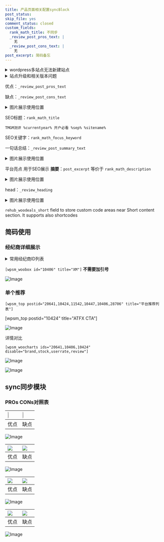 ```yaml
---
title: 产品页面相关配置syncBlock
post_status: 
skip_file: yes
comment_status: closed
custom_fields:
  rank_math_title: 不同步
  _review_post_pros_text: |
    无
  _review_post_cons_text: |
    无
post_excerpt: 简码备忘
---
```

<details><summary>wordpress多站点无法新建站点</summary>

<li>和报错需要清理cookies一样的原因</li>
<li>wp-config.php里面<code>define( 'SUBDOMAIN_INSTALL', false );//子域名安装</code></li>
<li>新建子站点是用<code>define( 'SUBDOMAIN_INSTALL', true);//子域名安装</code> 完成以后，改成<code>false</code></li>
</details>

<details><summary>站点升级和相关版本问题</summary>

<p>wordpress：5.9.9
woocommerce：7.5.1
出现问题的地方：主题选项里面>><strong>Product layout >>compact style</strong></p>
<p>如何出现没有用过的字段 导致无法保存。先导出配置 然后进行修改，后面再次恢复即可。</p>
<p>出现部分字段无法显示时，需要返回默认布局后，对产品进行保存就好了。</p>
<p></p>
</details>

优点：`_review_post_pros_text`

缺点：`_review_post_cons_text`

<details><summary>图片展示使用位置</summary>

<img src="https://prod-files-secure.s3.us-west-2.amazonaws.com/39ed1227-6d7d-4570-be36-9ccd4a2c4241/f51d3d83-55d4-4bdf-9604-f37ec77ab556/Untitled.png?X-Amz-Algorithm=AWS4-HMAC-SHA256&X-Amz-Content-Sha256=UNSIGNED-PAYLOAD&X-Amz-Credential=ASIAZI2LB4663X52BLHT%2F20250308%2Fus-west-2%2Fs3%2Faws4_request&X-Amz-Date=20250308T105525Z&X-Amz-Expires=3600&X-Amz-Security-Token=IQoJb3JpZ2luX2VjEBAaCXVzLXdlc3QtMiJHMEUCIDxobzR%2Bvd9IDriX4AyYRel830FXl8i6KWAt8z7x%2FQEjAiEAq1uw9X7t%2F7z2Jc14ZL6PKvXcJTVhA91E0MnpIjXY%2Bhcq%2FwMIWBAAGgw2Mzc0MjMxODM4MDUiDIbSb4koC3f27gaxTyrcA%2F6gSSgr014A9oobto3fqDbcU%2BDvL26Rm4uXcv0Oji78lbdrNcL6dU4YS24mE0E4l7QwXcGpoE9hHwvE0AcCCoiwhW7eAFYaulaR3sb30o3HiQMTEaO5nvpEASOUpDGVrSYjTRQVGxJMtnJ5lYK4l2l1pVtSm9ZFPnifMtS3nrRn68nHuHXdY6RYUZHuRYU6Kr9FuDwEyPWsBeo%2Fi4MUErUBA5HF2Mb4fefFbQe5ZbWtY3Nijec0EQDMVl%2FQ99N%2BvIInsOOJU8QiRbwwUHYFCruf7dJWBl8Jft0QnhEaniGVAiV%2FuHTeSv8IRRqtA4lpupnD1rpWfeFZ06UHsJ3VgSP0FX5Iy4vN4Z0VS4k46jLVY%2BfjZr4P9DAhv8JPM2a6uV1JlxFaEf9lVpM7BZthOD7aCAt5evlZv5t56DH9E238Ar%2B48cr6MfM7uoSdzih6oeL1HZLmTMavu%2FhdtpcoNyhO1teWJ4l6r9%2BEeTAKRL89tU2O7CTw9V%2FuGaUqY9%2F58%2FK6YywC3PEM2C9knZY2D%2F2lZSDIG27tV4pNweKXEnK2A%2FfAxXflvKlSMziL%2B6qPbmZODJC7M00Rag7kxmYwKRjSxakXwNxdROW430dqS2vaom4HEkNzUSpcHrDmMKnfr74GOqUBcyGLq%2FNUGj8MCRuTF4qU3pykCZF61MrqAh20lZAZc6k6FNm1DgUFjmf73sHQarpC0Ysxms9XlT1rXHn58%2Fhy8gXkw4DJFar%2FI3OcJiuqunbVsqrtGbec8ChDoy%2FloNVqsOfRv2pbXfAhK2eKhCBU9vfXVZ%2B6Jg48QJUw4Zejjrd1qKqaJU3fyYo5EKUet9jdJ%2FH5YdA0u3%2BXeibe%2BDuDmZimqIud&X-Amz-Signature=82125b4bbbe469c17f5d572b4e713add90b17a732ae59c952060450d1a72828d&X-Amz-SignedHeaders=host&x-id=GetObject" alt="Image">
</details>

SEO标题：`rank_math_title`

`TMGM测评 %currentyear% 开户必看 %sep% %sitename%`

SEO关键字：`rank_math_focus_keyword`

一句话总结：`_review_post_summary_text`

<details><summary>图片展示使用位置</summary>

<img src="https://prod-files-secure.s3.us-west-2.amazonaws.com/39ed1227-6d7d-4570-be36-9ccd4a2c4241/4b96a922-296c-4f4e-8630-d1c870cbce01/Untitled.png?X-Amz-Algorithm=AWS4-HMAC-SHA256&X-Amz-Content-Sha256=UNSIGNED-PAYLOAD&X-Amz-Credential=ASIAZI2LB4663YCIA7ZM%2F20250308%2Fus-west-2%2Fs3%2Faws4_request&X-Amz-Date=20250308T105525Z&X-Amz-Expires=3600&X-Amz-Security-Token=IQoJb3JpZ2luX2VjEBAaCXVzLXdlc3QtMiJHMEUCIE6C1cAV641PVPaZEAumX9BSd0gEM3b%2FEW93OrKFhRsHAiEA%2B3qD1sJJNJvivZvL6rMNqzGJI9AGqNaA4QnCQ49QWToq%2FwMIWBAAGgw2Mzc0MjMxODM4MDUiDFfldMn5qjRNdO69oSrcAyHiFBJ%2FW83GqMdM7%2FR8DW80aYGC7ftLTxSvKJmog7vt8p8mt5KHOkEnHlC7eLxbJZxgT%2BG30dGVvfO6NaYkT9SzOpxF1ylJbiLW17rBdl59VYxaZJmHYmQOyiQIp4YmNbGhlRvaHZPW8gAZI8mFw4bgR8s4IykPWDfTlO%2FmSS0B%2Fb%2BUxYaVcoM59HDz5psQsEdfLBETFddejhrw8XEhBAcF5ixIIDJh07Rb4RYuojMx92RvOGZxJxxDt14kZ7yr7rnt9NjOo87wFLgOTzRoxjiZ48q5gM1z%2B3aWXn7pOGvpIORUdsOvuKPZNGfOSnVQAj7vpxuRXOCk0KADeaWCUiZGRL1SRgU0RhWBtb5if%2BdLvDL2ujrCASz1tFpUXsTqjVIDYUzmYoVabeoRwfTKS8UTAKKS%2BvBcSyxbJXh0wOjqa%2FTih1DWbN5jwKGIn3Rb1huo6goz1I%2BOoxZhO2mlDSM0zGCiUZhc3jhx75kuKGCuZ6YNP%2BA23Mqinds9BXOxiUM52OVZTGGtRXV53IZ6UUsn8zALq2E4m6VgQtVOj43Z8J61wjmXJqOBR5gXGlFXSs%2BCE6uqvHjCY68doQT2bbhg8D4tUyFv8P1Q3pSqUMv3bN5EuhAmZJi4nshuMOzer74GOqUBtqGAMio%2Bo7OMJ0QDRO0Ked%2FO6lKD4iPMpmXy5EllWcsVy2UcCtDQm90Z%2FQLP0PZNse9k1n011fN7w3k8r06RQvjaPd12xe3Uk5dAOSKkR6i8L12w7y%2Bb1NvToXWXUhzMiVfHYLelZEGNIloJj81xOEjv%2FeR8Sm2Sxh6ri4IDq0N7Cs8D03PWFdFKYzIHWMFx5k7ROGl0sa8wb2z%2B%2FNiv1pPYiij%2F&X-Amz-Signature=53356379a4c5566331b59c4fc7d7f46747ae0733d043dac7c77632b62ca9cc39&X-Amz-SignedHeaders=host&x-id=GetObject" alt="Image">
</details>

平台亮点 用于SEO展示 **摘要**：`post_excerpt`  等价于 `rank_math_description`

<details><summary>图片展示使用位置</summary>

<img src="https://prod-files-secure.s3.us-west-2.amazonaws.com/39ed1227-6d7d-4570-be36-9ccd4a2c4241/1ee11f63-b60a-4dfe-a7a7-d58ff23b5d88/Untitled.png?X-Amz-Algorithm=AWS4-HMAC-SHA256&X-Amz-Content-Sha256=UNSIGNED-PAYLOAD&X-Amz-Credential=ASIAZI2LB4667D2F4J7H%2F20250308%2Fus-west-2%2Fs3%2Faws4_request&X-Amz-Date=20250308T105527Z&X-Amz-Expires=3600&X-Amz-Security-Token=IQoJb3JpZ2luX2VjEBAaCXVzLXdlc3QtMiJIMEYCIQDa%2FSXCW4gQ4ne1esiwFBI%2FDY9MBk%2BhPomgOuGUVfW0qwIhAK3JrAAot%2FX7e%2F5EOr6BP51f6zAFw8Orj2ucH3uujN19Kv8DCFgQABoMNjM3NDIzMTgzODA1Igwjf5%2FpfrxpvUcOA9Eq3APYArhikox%2BiIYxz%2BsjzKoeEF7kYUX%2FbSnxy0EhMO2nOmM6V0USsxxIajXSOJ7zTfDHjZleCz5kBqb1Dz7it%2BaeSWMacPhiVOUbXASF31ntFntXOrGpimj5W%2Fl5kCUeUvy6vKrnRMoN7FwNz3jdXxeNyJx6xdU2bHNq49y6ieFsrypq%2FfUQI8DbO07CSt3u%2FmvrEQVgBiayYIaP1jiWrI5%2BK4JkHndC%2Blo4PNTqhwQmy3PfXhDqyDTPmsL1p8fFa5FxMnFTru3H00eYgxj%2F6tuUUTSWwUh60Jt44cCrk829omUV1Eo7xVPylOlmLJCkAbwtuIlgBaq3HKAx3471BpEeQBCqLlK36S6gN2HAnaQixf50OXUyzqUHgczaTd6SLLCG%2FFQsioZAUtHhfxWXjT3WMwugmsmIXAsZ8il%2Bb2p0VWMD0f5v6ev8%2ByG%2BgXAKcWXaa77E1CqUtoh3VC3YcWhARIts%2FLddEw19yfjIhQqnBVqkEmRYqnxX1lLENLU4gXDGW7fAYXzMhZf4zwDr7Cbe9ggStVhG8EJ3Jg1wJ5EiohC1I8ZLc0CcTw5fEHFVvEsgOFSP8Eww1RW5pdiSKaglfpt96B3rRdNLp4efsFY8ifz%2FOel%2FAnGzFPUSRTCL36%2B%2BBjqkAXDbJEtd6CGcf1V97%2BRQHf1wE%2BKycD9uv4KGpVfkEZ%2BlS27w%2BCyPKVpAze6uS%2BFN4RVcivZ%2B7kppnH6eoIrpTfbB8DeHnOWFmiGyWHwdBzkF8Zrg%2B1OXClC6x5YHC9luWJ2aJ8AGS8XxyrGbeO3Frz6HPkl9uAlGQIDdMY9eCN1zRBlnosSoCGtq7IXfeDtVacVRTBS6HNAO6xwf9Lp1mVn3FEQS&X-Amz-Signature=8db15d1d92765deb565651656ad732ef5015d4b4b3615ec70c2aa7e8fb44e39f&X-Amz-SignedHeaders=host&x-id=GetObject" alt="Image">
<img src="https://prod-files-secure.s3.us-west-2.amazonaws.com/39ed1227-6d7d-4570-be36-9ccd4a2c4241/ad4118b5-78d8-4fbe-801e-3b29b5d99c01/Untitled.png?X-Amz-Algorithm=AWS4-HMAC-SHA256&X-Amz-Content-Sha256=UNSIGNED-PAYLOAD&X-Amz-Credential=ASIAZI2LB4667D2F4J7H%2F20250308%2Fus-west-2%2Fs3%2Faws4_request&X-Amz-Date=20250308T105527Z&X-Amz-Expires=3600&X-Amz-Security-Token=IQoJb3JpZ2luX2VjEBAaCXVzLXdlc3QtMiJIMEYCIQDa%2FSXCW4gQ4ne1esiwFBI%2FDY9MBk%2BhPomgOuGUVfW0qwIhAK3JrAAot%2FX7e%2F5EOr6BP51f6zAFw8Orj2ucH3uujN19Kv8DCFgQABoMNjM3NDIzMTgzODA1Igwjf5%2FpfrxpvUcOA9Eq3APYArhikox%2BiIYxz%2BsjzKoeEF7kYUX%2FbSnxy0EhMO2nOmM6V0USsxxIajXSOJ7zTfDHjZleCz5kBqb1Dz7it%2BaeSWMacPhiVOUbXASF31ntFntXOrGpimj5W%2Fl5kCUeUvy6vKrnRMoN7FwNz3jdXxeNyJx6xdU2bHNq49y6ieFsrypq%2FfUQI8DbO07CSt3u%2FmvrEQVgBiayYIaP1jiWrI5%2BK4JkHndC%2Blo4PNTqhwQmy3PfXhDqyDTPmsL1p8fFa5FxMnFTru3H00eYgxj%2F6tuUUTSWwUh60Jt44cCrk829omUV1Eo7xVPylOlmLJCkAbwtuIlgBaq3HKAx3471BpEeQBCqLlK36S6gN2HAnaQixf50OXUyzqUHgczaTd6SLLCG%2FFQsioZAUtHhfxWXjT3WMwugmsmIXAsZ8il%2Bb2p0VWMD0f5v6ev8%2ByG%2BgXAKcWXaa77E1CqUtoh3VC3YcWhARIts%2FLddEw19yfjIhQqnBVqkEmRYqnxX1lLENLU4gXDGW7fAYXzMhZf4zwDr7Cbe9ggStVhG8EJ3Jg1wJ5EiohC1I8ZLc0CcTw5fEHFVvEsgOFSP8Eww1RW5pdiSKaglfpt96B3rRdNLp4efsFY8ifz%2FOel%2FAnGzFPUSRTCL36%2B%2BBjqkAXDbJEtd6CGcf1V97%2BRQHf1wE%2BKycD9uv4KGpVfkEZ%2BlS27w%2BCyPKVpAze6uS%2BFN4RVcivZ%2B7kppnH6eoIrpTfbB8DeHnOWFmiGyWHwdBzkF8Zrg%2B1OXClC6x5YHC9luWJ2aJ8AGS8XxyrGbeO3Frz6HPkl9uAlGQIDdMY9eCN1zRBlnosSoCGtq7IXfeDtVacVRTBS6HNAO6xwf9Lp1mVn3FEQS&X-Amz-Signature=1ad9343f343e8133776d4ceb12b6163031e0280cd5045d21850516dd1cfab358&X-Amz-SignedHeaders=host&x-id=GetObject" alt="Image">
<img src="https://prod-files-secure.s3.us-west-2.amazonaws.com/39ed1227-6d7d-4570-be36-9ccd4a2c4241/a38cf7c9-a79c-4b64-9e94-13589fe0758b/Untitled.png?X-Amz-Algorithm=AWS4-HMAC-SHA256&X-Amz-Content-Sha256=UNSIGNED-PAYLOAD&X-Amz-Credential=ASIAZI2LB4667D2F4J7H%2F20250308%2Fus-west-2%2Fs3%2Faws4_request&X-Amz-Date=20250308T105527Z&X-Amz-Expires=3600&X-Amz-Security-Token=IQoJb3JpZ2luX2VjEBAaCXVzLXdlc3QtMiJIMEYCIQDa%2FSXCW4gQ4ne1esiwFBI%2FDY9MBk%2BhPomgOuGUVfW0qwIhAK3JrAAot%2FX7e%2F5EOr6BP51f6zAFw8Orj2ucH3uujN19Kv8DCFgQABoMNjM3NDIzMTgzODA1Igwjf5%2FpfrxpvUcOA9Eq3APYArhikox%2BiIYxz%2BsjzKoeEF7kYUX%2FbSnxy0EhMO2nOmM6V0USsxxIajXSOJ7zTfDHjZleCz5kBqb1Dz7it%2BaeSWMacPhiVOUbXASF31ntFntXOrGpimj5W%2Fl5kCUeUvy6vKrnRMoN7FwNz3jdXxeNyJx6xdU2bHNq49y6ieFsrypq%2FfUQI8DbO07CSt3u%2FmvrEQVgBiayYIaP1jiWrI5%2BK4JkHndC%2Blo4PNTqhwQmy3PfXhDqyDTPmsL1p8fFa5FxMnFTru3H00eYgxj%2F6tuUUTSWwUh60Jt44cCrk829omUV1Eo7xVPylOlmLJCkAbwtuIlgBaq3HKAx3471BpEeQBCqLlK36S6gN2HAnaQixf50OXUyzqUHgczaTd6SLLCG%2FFQsioZAUtHhfxWXjT3WMwugmsmIXAsZ8il%2Bb2p0VWMD0f5v6ev8%2ByG%2BgXAKcWXaa77E1CqUtoh3VC3YcWhARIts%2FLddEw19yfjIhQqnBVqkEmRYqnxX1lLENLU4gXDGW7fAYXzMhZf4zwDr7Cbe9ggStVhG8EJ3Jg1wJ5EiohC1I8ZLc0CcTw5fEHFVvEsgOFSP8Eww1RW5pdiSKaglfpt96B3rRdNLp4efsFY8ifz%2FOel%2FAnGzFPUSRTCL36%2B%2BBjqkAXDbJEtd6CGcf1V97%2BRQHf1wE%2BKycD9uv4KGpVfkEZ%2BlS27w%2BCyPKVpAze6uS%2BFN4RVcivZ%2B7kppnH6eoIrpTfbB8DeHnOWFmiGyWHwdBzkF8Zrg%2B1OXClC6x5YHC9luWJ2aJ8AGS8XxyrGbeO3Frz6HPkl9uAlGQIDdMY9eCN1zRBlnosSoCGtq7IXfeDtVacVRTBS6HNAO6xwf9Lp1mVn3FEQS&X-Amz-Signature=df3136fd227c8f69555ac0ebe9f1d22838c621cf7eaf14f485f4c24c976a9fd0&X-Amz-SignedHeaders=host&x-id=GetObject" alt="Image">
<img src="https://prod-files-secure.s3.us-west-2.amazonaws.com/39ed1227-6d7d-4570-be36-9ccd4a2c4241/7da6fc1e-d2ac-42ae-8c75-cb5749aa18f6/Untitled.png?X-Amz-Algorithm=AWS4-HMAC-SHA256&X-Amz-Content-Sha256=UNSIGNED-PAYLOAD&X-Amz-Credential=ASIAZI2LB4667D2F4J7H%2F20250308%2Fus-west-2%2Fs3%2Faws4_request&X-Amz-Date=20250308T105527Z&X-Amz-Expires=3600&X-Amz-Security-Token=IQoJb3JpZ2luX2VjEBAaCXVzLXdlc3QtMiJIMEYCIQDa%2FSXCW4gQ4ne1esiwFBI%2FDY9MBk%2BhPomgOuGUVfW0qwIhAK3JrAAot%2FX7e%2F5EOr6BP51f6zAFw8Orj2ucH3uujN19Kv8DCFgQABoMNjM3NDIzMTgzODA1Igwjf5%2FpfrxpvUcOA9Eq3APYArhikox%2BiIYxz%2BsjzKoeEF7kYUX%2FbSnxy0EhMO2nOmM6V0USsxxIajXSOJ7zTfDHjZleCz5kBqb1Dz7it%2BaeSWMacPhiVOUbXASF31ntFntXOrGpimj5W%2Fl5kCUeUvy6vKrnRMoN7FwNz3jdXxeNyJx6xdU2bHNq49y6ieFsrypq%2FfUQI8DbO07CSt3u%2FmvrEQVgBiayYIaP1jiWrI5%2BK4JkHndC%2Blo4PNTqhwQmy3PfXhDqyDTPmsL1p8fFa5FxMnFTru3H00eYgxj%2F6tuUUTSWwUh60Jt44cCrk829omUV1Eo7xVPylOlmLJCkAbwtuIlgBaq3HKAx3471BpEeQBCqLlK36S6gN2HAnaQixf50OXUyzqUHgczaTd6SLLCG%2FFQsioZAUtHhfxWXjT3WMwugmsmIXAsZ8il%2Bb2p0VWMD0f5v6ev8%2ByG%2BgXAKcWXaa77E1CqUtoh3VC3YcWhARIts%2FLddEw19yfjIhQqnBVqkEmRYqnxX1lLENLU4gXDGW7fAYXzMhZf4zwDr7Cbe9ggStVhG8EJ3Jg1wJ5EiohC1I8ZLc0CcTw5fEHFVvEsgOFSP8Eww1RW5pdiSKaglfpt96B3rRdNLp4efsFY8ifz%2FOel%2FAnGzFPUSRTCL36%2B%2BBjqkAXDbJEtd6CGcf1V97%2BRQHf1wE%2BKycD9uv4KGpVfkEZ%2BlS27w%2BCyPKVpAze6uS%2BFN4RVcivZ%2B7kppnH6eoIrpTfbB8DeHnOWFmiGyWHwdBzkF8Zrg%2B1OXClC6x5YHC9luWJ2aJ8AGS8XxyrGbeO3Frz6HPkl9uAlGQIDdMY9eCN1zRBlnosSoCGtq7IXfeDtVacVRTBS6HNAO6xwf9Lp1mVn3FEQS&X-Amz-Signature=2e1fcbe396c6a5629e166ed0c07420b3bbeaea37e12e26c1d7e053229dbb69dd&X-Amz-SignedHeaders=host&x-id=GetObject" alt="Image">
<img src="https://prod-files-secure.s3.us-west-2.amazonaws.com/39ed1227-6d7d-4570-be36-9ccd4a2c4241/7e97f40a-eaee-47f5-b2f9-475f96808fa7/Untitled.png?X-Amz-Algorithm=AWS4-HMAC-SHA256&X-Amz-Content-Sha256=UNSIGNED-PAYLOAD&X-Amz-Credential=ASIAZI2LB4667D2F4J7H%2F20250308%2Fus-west-2%2Fs3%2Faws4_request&X-Amz-Date=20250308T105527Z&X-Amz-Expires=3600&X-Amz-Security-Token=IQoJb3JpZ2luX2VjEBAaCXVzLXdlc3QtMiJIMEYCIQDa%2FSXCW4gQ4ne1esiwFBI%2FDY9MBk%2BhPomgOuGUVfW0qwIhAK3JrAAot%2FX7e%2F5EOr6BP51f6zAFw8Orj2ucH3uujN19Kv8DCFgQABoMNjM3NDIzMTgzODA1Igwjf5%2FpfrxpvUcOA9Eq3APYArhikox%2BiIYxz%2BsjzKoeEF7kYUX%2FbSnxy0EhMO2nOmM6V0USsxxIajXSOJ7zTfDHjZleCz5kBqb1Dz7it%2BaeSWMacPhiVOUbXASF31ntFntXOrGpimj5W%2Fl5kCUeUvy6vKrnRMoN7FwNz3jdXxeNyJx6xdU2bHNq49y6ieFsrypq%2FfUQI8DbO07CSt3u%2FmvrEQVgBiayYIaP1jiWrI5%2BK4JkHndC%2Blo4PNTqhwQmy3PfXhDqyDTPmsL1p8fFa5FxMnFTru3H00eYgxj%2F6tuUUTSWwUh60Jt44cCrk829omUV1Eo7xVPylOlmLJCkAbwtuIlgBaq3HKAx3471BpEeQBCqLlK36S6gN2HAnaQixf50OXUyzqUHgczaTd6SLLCG%2FFQsioZAUtHhfxWXjT3WMwugmsmIXAsZ8il%2Bb2p0VWMD0f5v6ev8%2ByG%2BgXAKcWXaa77E1CqUtoh3VC3YcWhARIts%2FLddEw19yfjIhQqnBVqkEmRYqnxX1lLENLU4gXDGW7fAYXzMhZf4zwDr7Cbe9ggStVhG8EJ3Jg1wJ5EiohC1I8ZLc0CcTw5fEHFVvEsgOFSP8Eww1RW5pdiSKaglfpt96B3rRdNLp4efsFY8ifz%2FOel%2FAnGzFPUSRTCL36%2B%2BBjqkAXDbJEtd6CGcf1V97%2BRQHf1wE%2BKycD9uv4KGpVfkEZ%2BlS27w%2BCyPKVpAze6uS%2BFN4RVcivZ%2B7kppnH6eoIrpTfbB8DeHnOWFmiGyWHwdBzkF8Zrg%2B1OXClC6x5YHC9luWJ2aJ8AGS8XxyrGbeO3Frz6HPkl9uAlGQIDdMY9eCN1zRBlnosSoCGtq7IXfeDtVacVRTBS6HNAO6xwf9Lp1mVn3FEQS&X-Amz-Signature=308f7bdc953256d765a2ee9608181f2564a1c6d292662352093835c99210089a&X-Amz-SignedHeaders=host&x-id=GetObject" alt="Image">
</details>

head：`_review_heading`

<details><summary>图片展示使用位置</summary>

<img src="https://prod-files-secure.s3.us-west-2.amazonaws.com/39ed1227-6d7d-4570-be36-9ccd4a2c4241/3a4650ad-9887-415c-889a-edd51fa54f27/Untitled.png?X-Amz-Algorithm=AWS4-HMAC-SHA256&X-Amz-Content-Sha256=UNSIGNED-PAYLOAD&X-Amz-Credential=ASIAZI2LB466XN3XNDQG%2F20250308%2Fus-west-2%2Fs3%2Faws4_request&X-Amz-Date=20250308T105527Z&X-Amz-Expires=3600&X-Amz-Security-Token=IQoJb3JpZ2luX2VjEBAaCXVzLXdlc3QtMiJIMEYCIQCyS4W%2F9nx9DmjQ%2Faix3ApXQNCyIML7sHcWpJqOidEPxQIhAJu5MC77PV04C41loa6id%2BuAPzWMsYq%2BozbFTReVt%2FpHKv8DCFgQABoMNjM3NDIzMTgzODA1IgybEu1o3ZH%2BhjAj2j0q3AO5Rhic9kcn7EgUbO2Ah%2FXeNS4Nlw3L9W7r%2BtSxMYclUdvR6WIdfJUGgudESG3uICUQ7OgbjkdaAfUtnkB8wv1E3D436EAzLRW6PZbeHT3z4s6MPNq5bR5cAFTdmIvZbCsu2Lr2q1%2FzwUTWxK8uA3JP7iQpTFjpdKq3TMBXB6UYvdu3btx4VxagozD4Ra7Gch%2FnQsle7evZDyemgWWTvcyntWE9DQNZXBZpiyRcZqkyckux9D9k99ij2f3emsNOiOI1niSFvzM1fCbzlvcorOCDW5uszQJu%2B1AuGFG7Jj%2FZIZ44A7VA%2FM25IwoLhqcHbvCjm5AtPVGQDGR1woTw26kZi2e58IjhVjiSyYA4rNDtgfxwzv1WhMrfIrdeQ8WvzXXTpiGoP0N%2FxpuY2ZWOhktFVz0I5OVYy%2F4KYKwWQgobLC21Jc023i%2BeAVrzm5E7q45n7ie%2B9Ypm5N0cM5CaPRqVjQHJJrmUM%2BFQw3Nn6KQ0F9jy%2BMxxXa7iuYtBs9eUFmQXSf%2FplWBI%2F6UTWst8UxvztE791MsNc7wPtkoJzHV67F1flknPS8eIbm%2FuVTxvdpKExrlAVBiObjKWkpXst5dkDTugU2flubqDiOLrBJ1YuLIrwxenw9qTH%2B4aUTC336%2B%2BBjqkARLybFqYMt8YN7D3dxo4suFtJkSnA%2FsXtqO3uPmdJfzfGaqP%2BzY1T9QT5A36QF%2Ff8lUDjiazK5yUcvtHAzrnjJRqR0n9eyq28Vk3PciBatTIQW8PAOd%2BDKymquWx12joJ4YeW9%2FtPKZKd0CeQyqvBOoT6SvXoU15goJl46QYEUGa7nl43cr%2B9E1eRHoRGWkV0h0bfAh9IFLeGnBM1B%2FdTQ2zEHzR&X-Amz-Signature=0454cf23a494d5417948f8618a123fa2cd2424cd77b5ff31d732654ba06bc1b1&X-Amz-SignedHeaders=host&x-id=GetObject" alt="Image">
</details>

`rehub_woodeals_short`	field to store custom code areas near Short content section. It supports also shortcodes



## 简码使用

### 经纪商详细展示

<details><summary>常用经纪商ID列表</summary>

<pre><code class="php">嘉盛 ===> 20641  [wpsm_woobox id="20641" title="嘉盛"]
易信easymarkets ===> 11542  [wpsm_woobox id="11542" title="易信easymarkets"]
ATFX外汇 ===> 10424  [wpsm_woobox id="10424" title="ATFX"]
XM ===> 10406  [wpsm_woobox id="10406" title="XM"]
TMGM ===> 29622  [wpsm_woobox id="29622" title="TMGM"]
HYCM ===> 10447  [wpsm_woobox id="10447" title="HYCM"]
fpmarkets澳福外汇 ===> 20639  [wpsm_woobox id="20639" title="fpmarkets澳福外汇"]</code></pre>
</details>

`[wpsm_woobox id="10406" title="XM"]` **不需要加引号**

![Image](https://prod-files-secure.s3.us-west-2.amazonaws.com/39ed1227-6d7d-4570-be36-9ccd4a2c4241/4f898f9d-0fa7-4e43-acd3-ac6bc7be575a/Untitled.png?X-Amz-Algorithm=AWS4-HMAC-SHA256&X-Amz-Content-Sha256=UNSIGNED-PAYLOAD&X-Amz-Credential=ASIAZI2LB466ZVUODWKE%2F20250308%2Fus-west-2%2Fs3%2Faws4_request&X-Amz-Date=20250308T105520Z&X-Amz-Expires=3600&X-Amz-Security-Token=IQoJb3JpZ2luX2VjEBAaCXVzLXdlc3QtMiJHMEUCIQDMuTgceLQAAKOeURSspt2icfG%2FleuQ9AlqMVkIVC4VaAIgeL1nsIbTrbR1UA75LA3OhymT3%2F5FG%2Bs%2FaLgLiDi4Jqoq%2FwMIWBAAGgw2Mzc0MjMxODM4MDUiDC8QI%2BFx%2BKVutvRVEyrcAyAilAdlcs8mBSbLejGa0PCbjj%2BgpQhGk2FLDqG7QDP3TAFTKOfua9320oVamlgaoitJzE3C7FKhCJd56sSvEAGS%2FFCUL%2BQ05vl5DgyYx3Gj4vGf1Q98Ug5akJ53Tb4lr%2Fus8%2FAp7fuYkCK2NnfeT9qAzBVxXsDvgz%2B0l%2FNe9y7Hu1s%2FKL5TsjBMsuI%2BcGgf2oT%2FsTVPbABYoalurj4vaooYkDfuvoBfSDLgKnfyWjMo3YMXg7XAYCG%2Bd3d2BdeChmgWYtUbqABhFqt5wqFFwu7HhYHp1nTIhfClu1FWUkiuHM09SHTn1zof6dtggo4FjnLbHwYvDdGVwLN9I7dkUhneA3JiKlSJguUy0x3VCFIchxTkIKFvRuVDkmWFeMKPXbPQmZsJ4VPH%2F9%2BH3YkQR1wvWA5bS5WHBQ%2BJ8%2F8v5Q9B1QXrDWoFqKP2c8gP6yqgBh%2FdKgsrcNjmcmnuyKYNmq%2FUhaaTr8j6sn%2FaWERCpVIMsUPzf2%2FcbqYETFK9jDUqWfteehZdIBNA3KZp1zNQIdOZts5xhwrmI2sRRm%2FDV5j%2BG2tiGQY2dt2LpayftGIf9ZhFCk5Hkw%2BMQwE5NqPqiGJqwtWZKu9rxKVb5CjS9elDovp%2FVdtYGab9PwB0MJ3fr74GOqUB9qJndxP%2FeXg%2BO%2BWF5yEFTKEwv%2FEhhtMFJKi7JcjdPlnl3z0BF6V9e4biqIkqLausRE5XncoikN%2B8sfBLT6hqreg9WSKvCdMStQATXrlnGmSetQvwMYtOItCGGGypkNkAChAs8SqovSLRIEV3gQBF4rNuYgXwgXm0OIkVaG%2FYW1wJ1o8iG197eKHm0tob%2BnVaEhvBgGVR%2BiiJppGfyaYeiR9qzTKz&X-Amz-Signature=9abd08a996dba4c1114c2b50a078e97858f09bdf2269c9c9d062554d52be677f&X-Amz-SignedHeaders=host&x-id=GetObject)

### 单个推荐
`[wpsm_top postid="20641,10424,11542,10447,10406,28706" title="平台推荐列表"]`

[wpsm_top postid="10424" title="ATFX CTA"]

![Image](https://prod-files-secure.s3.us-west-2.amazonaws.com/39ed1227-6d7d-4570-be36-9ccd4a2c4241/5ac620dc-51a8-48b6-b55d-91f47299193c/Untitled.png?X-Amz-Algorithm=AWS4-HMAC-SHA256&X-Amz-Content-Sha256=UNSIGNED-PAYLOAD&X-Amz-Credential=ASIAZI2LB466ZVUODWKE%2F20250308%2Fus-west-2%2Fs3%2Faws4_request&X-Amz-Date=20250308T105520Z&X-Amz-Expires=3600&X-Amz-Security-Token=IQoJb3JpZ2luX2VjEBAaCXVzLXdlc3QtMiJHMEUCIQDMuTgceLQAAKOeURSspt2icfG%2FleuQ9AlqMVkIVC4VaAIgeL1nsIbTrbR1UA75LA3OhymT3%2F5FG%2Bs%2FaLgLiDi4Jqoq%2FwMIWBAAGgw2Mzc0MjMxODM4MDUiDC8QI%2BFx%2BKVutvRVEyrcAyAilAdlcs8mBSbLejGa0PCbjj%2BgpQhGk2FLDqG7QDP3TAFTKOfua9320oVamlgaoitJzE3C7FKhCJd56sSvEAGS%2FFCUL%2BQ05vl5DgyYx3Gj4vGf1Q98Ug5akJ53Tb4lr%2Fus8%2FAp7fuYkCK2NnfeT9qAzBVxXsDvgz%2B0l%2FNe9y7Hu1s%2FKL5TsjBMsuI%2BcGgf2oT%2FsTVPbABYoalurj4vaooYkDfuvoBfSDLgKnfyWjMo3YMXg7XAYCG%2Bd3d2BdeChmgWYtUbqABhFqt5wqFFwu7HhYHp1nTIhfClu1FWUkiuHM09SHTn1zof6dtggo4FjnLbHwYvDdGVwLN9I7dkUhneA3JiKlSJguUy0x3VCFIchxTkIKFvRuVDkmWFeMKPXbPQmZsJ4VPH%2F9%2BH3YkQR1wvWA5bS5WHBQ%2BJ8%2F8v5Q9B1QXrDWoFqKP2c8gP6yqgBh%2FdKgsrcNjmcmnuyKYNmq%2FUhaaTr8j6sn%2FaWERCpVIMsUPzf2%2FcbqYETFK9jDUqWfteehZdIBNA3KZp1zNQIdOZts5xhwrmI2sRRm%2FDV5j%2BG2tiGQY2dt2LpayftGIf9ZhFCk5Hkw%2BMQwE5NqPqiGJqwtWZKu9rxKVb5CjS9elDovp%2FVdtYGab9PwB0MJ3fr74GOqUB9qJndxP%2FeXg%2BO%2BWF5yEFTKEwv%2FEhhtMFJKi7JcjdPlnl3z0BF6V9e4biqIkqLausRE5XncoikN%2B8sfBLT6hqreg9WSKvCdMStQATXrlnGmSetQvwMYtOItCGGGypkNkAChAs8SqovSLRIEV3gQBF4rNuYgXwgXm0OIkVaG%2FYW1wJ1o8iG197eKHm0tob%2BnVaEhvBgGVR%2BiiJppGfyaYeiR9qzTKz&X-Amz-Signature=0eb939f47bdbcc0243181fb47a05a0952ec761b086e8b0a6d960483281bbf640&X-Amz-SignedHeaders=host&x-id=GetObject)

详情对比

`[wpsm_woocharts ids="20641,10406,10424" disable="brand,stock,userrate,review"]`

![Image](https://prod-files-secure.s3.us-west-2.amazonaws.com/39ed1227-6d7d-4570-be36-9ccd4a2c4241/bf3ba45f-b9f3-4295-8aef-b4a495fd25f4/Untitled.png?X-Amz-Algorithm=AWS4-HMAC-SHA256&X-Amz-Content-Sha256=UNSIGNED-PAYLOAD&X-Amz-Credential=ASIAZI2LB466ZVUODWKE%2F20250308%2Fus-west-2%2Fs3%2Faws4_request&X-Amz-Date=20250308T105520Z&X-Amz-Expires=3600&X-Amz-Security-Token=IQoJb3JpZ2luX2VjEBAaCXVzLXdlc3QtMiJHMEUCIQDMuTgceLQAAKOeURSspt2icfG%2FleuQ9AlqMVkIVC4VaAIgeL1nsIbTrbR1UA75LA3OhymT3%2F5FG%2Bs%2FaLgLiDi4Jqoq%2FwMIWBAAGgw2Mzc0MjMxODM4MDUiDC8QI%2BFx%2BKVutvRVEyrcAyAilAdlcs8mBSbLejGa0PCbjj%2BgpQhGk2FLDqG7QDP3TAFTKOfua9320oVamlgaoitJzE3C7FKhCJd56sSvEAGS%2FFCUL%2BQ05vl5DgyYx3Gj4vGf1Q98Ug5akJ53Tb4lr%2Fus8%2FAp7fuYkCK2NnfeT9qAzBVxXsDvgz%2B0l%2FNe9y7Hu1s%2FKL5TsjBMsuI%2BcGgf2oT%2FsTVPbABYoalurj4vaooYkDfuvoBfSDLgKnfyWjMo3YMXg7XAYCG%2Bd3d2BdeChmgWYtUbqABhFqt5wqFFwu7HhYHp1nTIhfClu1FWUkiuHM09SHTn1zof6dtggo4FjnLbHwYvDdGVwLN9I7dkUhneA3JiKlSJguUy0x3VCFIchxTkIKFvRuVDkmWFeMKPXbPQmZsJ4VPH%2F9%2BH3YkQR1wvWA5bS5WHBQ%2BJ8%2F8v5Q9B1QXrDWoFqKP2c8gP6yqgBh%2FdKgsrcNjmcmnuyKYNmq%2FUhaaTr8j6sn%2FaWERCpVIMsUPzf2%2FcbqYETFK9jDUqWfteehZdIBNA3KZp1zNQIdOZts5xhwrmI2sRRm%2FDV5j%2BG2tiGQY2dt2LpayftGIf9ZhFCk5Hkw%2BMQwE5NqPqiGJqwtWZKu9rxKVb5CjS9elDovp%2FVdtYGab9PwB0MJ3fr74GOqUB9qJndxP%2FeXg%2BO%2BWF5yEFTKEwv%2FEhhtMFJKi7JcjdPlnl3z0BF6V9e4biqIkqLausRE5XncoikN%2B8sfBLT6hqreg9WSKvCdMStQATXrlnGmSetQvwMYtOItCGGGypkNkAChAs8SqovSLRIEV3gQBF4rNuYgXwgXm0OIkVaG%2FYW1wJ1o8iG197eKHm0tob%2BnVaEhvBgGVR%2BiiJppGfyaYeiR9qzTKz&X-Amz-Signature=4e70dd2e285956039e5ef8f354cd1c3b114614c97a1dc566c2f663d36b0f561a&X-Amz-SignedHeaders=host&x-id=GetObject)

![Image](https://prod-files-secure.s3.us-west-2.amazonaws.com/39ed1227-6d7d-4570-be36-9ccd4a2c4241/30bc56ef-f383-4b48-9768-2ebc9e436ec0/Untitled.png?X-Amz-Algorithm=AWS4-HMAC-SHA256&X-Amz-Content-Sha256=UNSIGNED-PAYLOAD&X-Amz-Credential=ASIAZI2LB466ZVUODWKE%2F20250308%2Fus-west-2%2Fs3%2Faws4_request&X-Amz-Date=20250308T105520Z&X-Amz-Expires=3600&X-Amz-Security-Token=IQoJb3JpZ2luX2VjEBAaCXVzLXdlc3QtMiJHMEUCIQDMuTgceLQAAKOeURSspt2icfG%2FleuQ9AlqMVkIVC4VaAIgeL1nsIbTrbR1UA75LA3OhymT3%2F5FG%2Bs%2FaLgLiDi4Jqoq%2FwMIWBAAGgw2Mzc0MjMxODM4MDUiDC8QI%2BFx%2BKVutvRVEyrcAyAilAdlcs8mBSbLejGa0PCbjj%2BgpQhGk2FLDqG7QDP3TAFTKOfua9320oVamlgaoitJzE3C7FKhCJd56sSvEAGS%2FFCUL%2BQ05vl5DgyYx3Gj4vGf1Q98Ug5akJ53Tb4lr%2Fus8%2FAp7fuYkCK2NnfeT9qAzBVxXsDvgz%2B0l%2FNe9y7Hu1s%2FKL5TsjBMsuI%2BcGgf2oT%2FsTVPbABYoalurj4vaooYkDfuvoBfSDLgKnfyWjMo3YMXg7XAYCG%2Bd3d2BdeChmgWYtUbqABhFqt5wqFFwu7HhYHp1nTIhfClu1FWUkiuHM09SHTn1zof6dtggo4FjnLbHwYvDdGVwLN9I7dkUhneA3JiKlSJguUy0x3VCFIchxTkIKFvRuVDkmWFeMKPXbPQmZsJ4VPH%2F9%2BH3YkQR1wvWA5bS5WHBQ%2BJ8%2F8v5Q9B1QXrDWoFqKP2c8gP6yqgBh%2FdKgsrcNjmcmnuyKYNmq%2FUhaaTr8j6sn%2FaWERCpVIMsUPzf2%2FcbqYETFK9jDUqWfteehZdIBNA3KZp1zNQIdOZts5xhwrmI2sRRm%2FDV5j%2BG2tiGQY2dt2LpayftGIf9ZhFCk5Hkw%2BMQwE5NqPqiGJqwtWZKu9rxKVb5CjS9elDovp%2FVdtYGab9PwB0MJ3fr74GOqUB9qJndxP%2FeXg%2BO%2BWF5yEFTKEwv%2FEhhtMFJKi7JcjdPlnl3z0BF6V9e4biqIkqLausRE5XncoikN%2B8sfBLT6hqreg9WSKvCdMStQATXrlnGmSetQvwMYtOItCGGGypkNkAChAs8SqovSLRIEV3gQBF4rNuYgXwgXm0OIkVaG%2FYW1wJ1o8iG197eKHm0tob%2BnVaEhvBgGVR%2BiiJppGfyaYeiR9qzTKz&X-Amz-Signature=0f5f1387e1eaaf7ca82477f5d1a6d7c59c3a7ac2a627fa9b93ce28d63ee7c995&X-Amz-SignedHeaders=host&x-id=GetObject)

## sync同步模块

### PROs CONs对照表

| <img src="https://cdn.ifttt.fun/gh/jarlin8/OSS@main/icons/customize/pros.svg" height="auto" width="37.3%"> | <img src="https://cdn.ifttt.fun/gh/jarlin8/OSS@main/icons/customize/cons.svg" height="auto" width="28.8%"> |
| :--- | :--- |
| 优点 | 缺点 |

![Image](https://prod-files-secure.s3.us-west-2.amazonaws.com/39ed1227-6d7d-4570-be36-9ccd4a2c4241/8742b755-dfb5-4004-9a5f-d6e561664bd8/Untitled.png?X-Amz-Algorithm=AWS4-HMAC-SHA256&X-Amz-Content-Sha256=UNSIGNED-PAYLOAD&X-Amz-Credential=ASIAZI2LB466ZVUODWKE%2F20250308%2Fus-west-2%2Fs3%2Faws4_request&X-Amz-Date=20250308T105520Z&X-Amz-Expires=3600&X-Amz-Security-Token=IQoJb3JpZ2luX2VjEBAaCXVzLXdlc3QtMiJHMEUCIQDMuTgceLQAAKOeURSspt2icfG%2FleuQ9AlqMVkIVC4VaAIgeL1nsIbTrbR1UA75LA3OhymT3%2F5FG%2Bs%2FaLgLiDi4Jqoq%2FwMIWBAAGgw2Mzc0MjMxODM4MDUiDC8QI%2BFx%2BKVutvRVEyrcAyAilAdlcs8mBSbLejGa0PCbjj%2BgpQhGk2FLDqG7QDP3TAFTKOfua9320oVamlgaoitJzE3C7FKhCJd56sSvEAGS%2FFCUL%2BQ05vl5DgyYx3Gj4vGf1Q98Ug5akJ53Tb4lr%2Fus8%2FAp7fuYkCK2NnfeT9qAzBVxXsDvgz%2B0l%2FNe9y7Hu1s%2FKL5TsjBMsuI%2BcGgf2oT%2FsTVPbABYoalurj4vaooYkDfuvoBfSDLgKnfyWjMo3YMXg7XAYCG%2Bd3d2BdeChmgWYtUbqABhFqt5wqFFwu7HhYHp1nTIhfClu1FWUkiuHM09SHTn1zof6dtggo4FjnLbHwYvDdGVwLN9I7dkUhneA3JiKlSJguUy0x3VCFIchxTkIKFvRuVDkmWFeMKPXbPQmZsJ4VPH%2F9%2BH3YkQR1wvWA5bS5WHBQ%2BJ8%2F8v5Q9B1QXrDWoFqKP2c8gP6yqgBh%2FdKgsrcNjmcmnuyKYNmq%2FUhaaTr8j6sn%2FaWERCpVIMsUPzf2%2FcbqYETFK9jDUqWfteehZdIBNA3KZp1zNQIdOZts5xhwrmI2sRRm%2FDV5j%2BG2tiGQY2dt2LpayftGIf9ZhFCk5Hkw%2BMQwE5NqPqiGJqwtWZKu9rxKVb5CjS9elDovp%2FVdtYGab9PwB0MJ3fr74GOqUB9qJndxP%2FeXg%2BO%2BWF5yEFTKEwv%2FEhhtMFJKi7JcjdPlnl3z0BF6V9e4biqIkqLausRE5XncoikN%2B8sfBLT6hqreg9WSKvCdMStQATXrlnGmSetQvwMYtOItCGGGypkNkAChAs8SqovSLRIEV3gQBF4rNuYgXwgXm0OIkVaG%2FYW1wJ1o8iG197eKHm0tob%2BnVaEhvBgGVR%2BiiJppGfyaYeiR9qzTKz&X-Amz-Signature=02aa45c33d9b945d1a026617c0f286092116adf64b3fab3b45caa4050100763f&X-Amz-SignedHeaders=host&x-id=GetObject)

| <img src="https://cdn.ifttt.fun/gh/jarlin8/OSS@main/icons/customize/pros1.svg" height="auto"> | <img src="https://cdn.ifttt.fun/gh/jarlin8/OSS@main/icons/customize/cons1.svg" height="auto"> |
| :--- | :--- |
| 优点 | 缺点 |

![Image](https://prod-files-secure.s3.us-west-2.amazonaws.com/39ed1227-6d7d-4570-be36-9ccd4a2c4241/806358f8-c9c4-4e17-bb35-c6c76a5397a5/Untitled.png?X-Amz-Algorithm=AWS4-HMAC-SHA256&X-Amz-Content-Sha256=UNSIGNED-PAYLOAD&X-Amz-Credential=ASIAZI2LB466ZVUODWKE%2F20250308%2Fus-west-2%2Fs3%2Faws4_request&X-Amz-Date=20250308T105520Z&X-Amz-Expires=3600&X-Amz-Security-Token=IQoJb3JpZ2luX2VjEBAaCXVzLXdlc3QtMiJHMEUCIQDMuTgceLQAAKOeURSspt2icfG%2FleuQ9AlqMVkIVC4VaAIgeL1nsIbTrbR1UA75LA3OhymT3%2F5FG%2Bs%2FaLgLiDi4Jqoq%2FwMIWBAAGgw2Mzc0MjMxODM4MDUiDC8QI%2BFx%2BKVutvRVEyrcAyAilAdlcs8mBSbLejGa0PCbjj%2BgpQhGk2FLDqG7QDP3TAFTKOfua9320oVamlgaoitJzE3C7FKhCJd56sSvEAGS%2FFCUL%2BQ05vl5DgyYx3Gj4vGf1Q98Ug5akJ53Tb4lr%2Fus8%2FAp7fuYkCK2NnfeT9qAzBVxXsDvgz%2B0l%2FNe9y7Hu1s%2FKL5TsjBMsuI%2BcGgf2oT%2FsTVPbABYoalurj4vaooYkDfuvoBfSDLgKnfyWjMo3YMXg7XAYCG%2Bd3d2BdeChmgWYtUbqABhFqt5wqFFwu7HhYHp1nTIhfClu1FWUkiuHM09SHTn1zof6dtggo4FjnLbHwYvDdGVwLN9I7dkUhneA3JiKlSJguUy0x3VCFIchxTkIKFvRuVDkmWFeMKPXbPQmZsJ4VPH%2F9%2BH3YkQR1wvWA5bS5WHBQ%2BJ8%2F8v5Q9B1QXrDWoFqKP2c8gP6yqgBh%2FdKgsrcNjmcmnuyKYNmq%2FUhaaTr8j6sn%2FaWERCpVIMsUPzf2%2FcbqYETFK9jDUqWfteehZdIBNA3KZp1zNQIdOZts5xhwrmI2sRRm%2FDV5j%2BG2tiGQY2dt2LpayftGIf9ZhFCk5Hkw%2BMQwE5NqPqiGJqwtWZKu9rxKVb5CjS9elDovp%2FVdtYGab9PwB0MJ3fr74GOqUB9qJndxP%2FeXg%2BO%2BWF5yEFTKEwv%2FEhhtMFJKi7JcjdPlnl3z0BF6V9e4biqIkqLausRE5XncoikN%2B8sfBLT6hqreg9WSKvCdMStQATXrlnGmSetQvwMYtOItCGGGypkNkAChAs8SqovSLRIEV3gQBF4rNuYgXwgXm0OIkVaG%2FYW1wJ1o8iG197eKHm0tob%2BnVaEhvBgGVR%2BiiJppGfyaYeiR9qzTKz&X-Amz-Signature=4d6d5cb4a93872c30d41a2d9b99ddbae1caaed877d030cf58876c718a8dc717e&X-Amz-SignedHeaders=host&x-id=GetObject)

| <img src="https://cdn.ifttt.fun/gh/jarlin8/OSS@main/icons/customize/pros2.svg" height="auto"> | <img src="https://cdn.ifttt.fun/gh/jarlin8/OSS@main/icons/customize/cons2.svg" height="auto"> |
| :--- | :--- |
| 优点 | 缺点 |

![Image](https://prod-files-secure.s3.us-west-2.amazonaws.com/39ed1227-6d7d-4570-be36-9ccd4a2c4241/a9245ec9-70dd-4005-b534-0d54315fc5f3/Untitled.png?X-Amz-Algorithm=AWS4-HMAC-SHA256&X-Amz-Content-Sha256=UNSIGNED-PAYLOAD&X-Amz-Credential=ASIAZI2LB466ZVUODWKE%2F20250308%2Fus-west-2%2Fs3%2Faws4_request&X-Amz-Date=20250308T105520Z&X-Amz-Expires=3600&X-Amz-Security-Token=IQoJb3JpZ2luX2VjEBAaCXVzLXdlc3QtMiJHMEUCIQDMuTgceLQAAKOeURSspt2icfG%2FleuQ9AlqMVkIVC4VaAIgeL1nsIbTrbR1UA75LA3OhymT3%2F5FG%2Bs%2FaLgLiDi4Jqoq%2FwMIWBAAGgw2Mzc0MjMxODM4MDUiDC8QI%2BFx%2BKVutvRVEyrcAyAilAdlcs8mBSbLejGa0PCbjj%2BgpQhGk2FLDqG7QDP3TAFTKOfua9320oVamlgaoitJzE3C7FKhCJd56sSvEAGS%2FFCUL%2BQ05vl5DgyYx3Gj4vGf1Q98Ug5akJ53Tb4lr%2Fus8%2FAp7fuYkCK2NnfeT9qAzBVxXsDvgz%2B0l%2FNe9y7Hu1s%2FKL5TsjBMsuI%2BcGgf2oT%2FsTVPbABYoalurj4vaooYkDfuvoBfSDLgKnfyWjMo3YMXg7XAYCG%2Bd3d2BdeChmgWYtUbqABhFqt5wqFFwu7HhYHp1nTIhfClu1FWUkiuHM09SHTn1zof6dtggo4FjnLbHwYvDdGVwLN9I7dkUhneA3JiKlSJguUy0x3VCFIchxTkIKFvRuVDkmWFeMKPXbPQmZsJ4VPH%2F9%2BH3YkQR1wvWA5bS5WHBQ%2BJ8%2F8v5Q9B1QXrDWoFqKP2c8gP6yqgBh%2FdKgsrcNjmcmnuyKYNmq%2FUhaaTr8j6sn%2FaWERCpVIMsUPzf2%2FcbqYETFK9jDUqWfteehZdIBNA3KZp1zNQIdOZts5xhwrmI2sRRm%2FDV5j%2BG2tiGQY2dt2LpayftGIf9ZhFCk5Hkw%2BMQwE5NqPqiGJqwtWZKu9rxKVb5CjS9elDovp%2FVdtYGab9PwB0MJ3fr74GOqUB9qJndxP%2FeXg%2BO%2BWF5yEFTKEwv%2FEhhtMFJKi7JcjdPlnl3z0BF6V9e4biqIkqLausRE5XncoikN%2B8sfBLT6hqreg9WSKvCdMStQATXrlnGmSetQvwMYtOItCGGGypkNkAChAs8SqovSLRIEV3gQBF4rNuYgXwgXm0OIkVaG%2FYW1wJ1o8iG197eKHm0tob%2BnVaEhvBgGVR%2BiiJppGfyaYeiR9qzTKz&X-Amz-Signature=6b4b60c9e96373fcbd63ee7b2f6bbb318dd5482a8355d36fdcd9adbb3743798b&X-Amz-SignedHeaders=host&x-id=GetObject)

| <img src="https://cdn.ifttt.fun/gh/jarlin8/OSS@main/icons/customize/pros3.svg" height="auto"> | <img src="https://cdn.ifttt.fun/gh/jarlin8/OSS@main/icons/customize/cons3.svg" height="auto"> |
| :--- | :--- |
| 优点 | 缺点 |

![Image](https://prod-files-secure.s3.us-west-2.amazonaws.com/39ed1227-6d7d-4570-be36-9ccd4a2c4241/e1e580a2-2e5c-4780-9ff4-19c318fc2284/Untitled.png?X-Amz-Algorithm=AWS4-HMAC-SHA256&X-Amz-Content-Sha256=UNSIGNED-PAYLOAD&X-Amz-Credential=ASIAZI2LB466ZVUODWKE%2F20250308%2Fus-west-2%2Fs3%2Faws4_request&X-Amz-Date=20250308T105520Z&X-Amz-Expires=3600&X-Amz-Security-Token=IQoJb3JpZ2luX2VjEBAaCXVzLXdlc3QtMiJHMEUCIQDMuTgceLQAAKOeURSspt2icfG%2FleuQ9AlqMVkIVC4VaAIgeL1nsIbTrbR1UA75LA3OhymT3%2F5FG%2Bs%2FaLgLiDi4Jqoq%2FwMIWBAAGgw2Mzc0MjMxODM4MDUiDC8QI%2BFx%2BKVutvRVEyrcAyAilAdlcs8mBSbLejGa0PCbjj%2BgpQhGk2FLDqG7QDP3TAFTKOfua9320oVamlgaoitJzE3C7FKhCJd56sSvEAGS%2FFCUL%2BQ05vl5DgyYx3Gj4vGf1Q98Ug5akJ53Tb4lr%2Fus8%2FAp7fuYkCK2NnfeT9qAzBVxXsDvgz%2B0l%2FNe9y7Hu1s%2FKL5TsjBMsuI%2BcGgf2oT%2FsTVPbABYoalurj4vaooYkDfuvoBfSDLgKnfyWjMo3YMXg7XAYCG%2Bd3d2BdeChmgWYtUbqABhFqt5wqFFwu7HhYHp1nTIhfClu1FWUkiuHM09SHTn1zof6dtggo4FjnLbHwYvDdGVwLN9I7dkUhneA3JiKlSJguUy0x3VCFIchxTkIKFvRuVDkmWFeMKPXbPQmZsJ4VPH%2F9%2BH3YkQR1wvWA5bS5WHBQ%2BJ8%2F8v5Q9B1QXrDWoFqKP2c8gP6yqgBh%2FdKgsrcNjmcmnuyKYNmq%2FUhaaTr8j6sn%2FaWERCpVIMsUPzf2%2FcbqYETFK9jDUqWfteehZdIBNA3KZp1zNQIdOZts5xhwrmI2sRRm%2FDV5j%2BG2tiGQY2dt2LpayftGIf9ZhFCk5Hkw%2BMQwE5NqPqiGJqwtWZKu9rxKVb5CjS9elDovp%2FVdtYGab9PwB0MJ3fr74GOqUB9qJndxP%2FeXg%2BO%2BWF5yEFTKEwv%2FEhhtMFJKi7JcjdPlnl3z0BF6V9e4biqIkqLausRE5XncoikN%2B8sfBLT6hqreg9WSKvCdMStQATXrlnGmSetQvwMYtOItCGGGypkNkAChAs8SqovSLRIEV3gQBF4rNuYgXwgXm0OIkVaG%2FYW1wJ1o8iG197eKHm0tob%2BnVaEhvBgGVR%2BiiJppGfyaYeiR9qzTKz&X-Amz-Signature=71c136d9efb3ef2f6eafa20e3590b780b5e4b058e8b1f4941b06b4080277f223&X-Amz-SignedHeaders=host&x-id=GetObject)